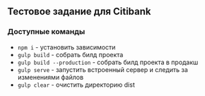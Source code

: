 ## Тестовое задание для Citibank

### Доступные команды

* `npm i` - установить зависимости
* `gulp build` - собрать билд проекта
* `gulp build --production` - собрать билд проекта в продакш
* `gulp serve` - запустить встроенный сервер и следить за изменениями файлов
* `gulp clear` - очистить директорию dist